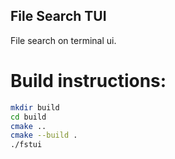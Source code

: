File Search TUI
-------------

File search on terminal ui.

# Build instructions:
~~~bash
mkdir build
cd build
cmake ..
cmake --build .
./fstui
~~~
